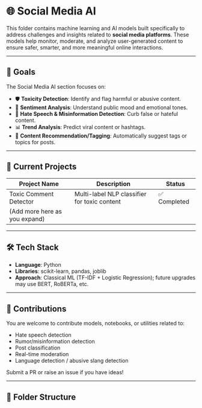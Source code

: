 # 🌐 Social Media AI

This folder contains machine learning and AI models built specifically to address challenges and insights related to **social media platforms**. These models help monitor, moderate, and analyze user-generated content to ensure safer, smarter, and more meaningful online interactions.

---

## 🎯 Goals

The Social Media AI section focuses on:

- 🛡️ **Toxicity Detection**: Identify and flag harmful or abusive content.
- 🧠 **Sentiment Analysis**: Understand public mood and emotional tones.
- 🚫 **Hate Speech & Misinformation Detection**: Curb false or hateful content.
- 📊 **Trend Analysis**: Predict viral content or hashtags.
- 🤖 **Content Recommendation/Tagging**: Automatically suggest tags or topics for posts.

---

## 📂 Current Projects

| Project Name                   | Description                                      | Status       |
|-------------------------------|--------------------------------------------------|--------------|
| Toxic Comment Detector        | Multi-label NLP classifier for toxic content     | ✅ Completed |
| (Add more here as you expand) |                                                  |              |

---

## 🛠️ Tech Stack

- **Language**: Python
- **Libraries**: scikit-learn, pandas, joblib
- **Approach**: Classical ML (TF-IDF + Logistic Regression); future upgrades may use BERT, RoBERTa, etc.

---

## 🤝 Contributions

You are welcome to contribute models, notebooks, or utilities related to:
- Hate speech detection
- Rumor/misinformation detection
- Post classification
- Real-time moderation
- Language detection / abusive slang detection

Submit a PR or raise an issue if you have ideas!

---

## 📌 Folder Structure

